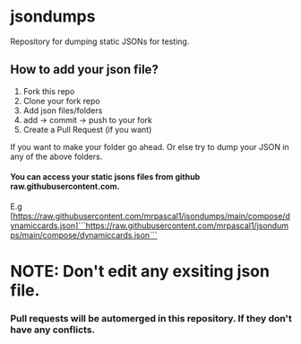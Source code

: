 # jsondumps
Repository for dumping static JSONs for testing.

## How to add your json file?
1. Fork this repo
2. Clone your fork repo
3. Add json files/folders
4. add -> commit -> push to your fork
5. Create a Pull Request (if you want)

If you want to make your folder go ahead. Or else try to dump your JSON in any of the above folders.

#### You can access your static jsons files from github raw.githubusercontent.com.
E.g [https://raw.githubusercontent.com/mrpascal1/jsondumps/main/compose/dynamiccards.json]```https://raw.githubusercontent.com/mrpascal1/jsondumps/main/compose/dynamiccards.json```

# NOTE: Don't edit any exsiting json file.

### Pull requests will be automerged in this repository. If they don't have any conflicts.
